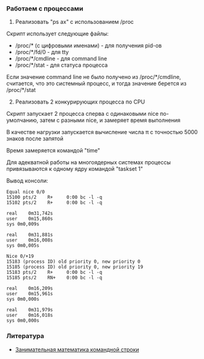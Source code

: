 ### Работаем с процессами

1) Реализовать "ps ax" с использованием /proc

Скрипт использует следующие файлы:
- /proc/* (с цифровыми именами) - для получения pid-ов
- /proc/\*/fd/0 - для tty
- /proc/\*/cmdline - для command line
- /proc/\*/stat - для статуса процесса

Если значение command line не было получено из /proc/\*/cmdline, считается, что это системный процесс, и тогда значение берется из /proc/\*/stat

2) Реализовать 2 конкурирующих процесса по CPU

Скрипт запускает 2 процесса сперва с одинаковыми nice по-умолчанию, затем с разными nice, и замеряет время выполнения

В качестве нагрузки запускается вычисление числа π с точностью 5000 знаков после запятой

Время замеряется командой "time"

Для адекватной работы на многоядерных системах процессы привязываются к одному ядру командой "taskset 1"

Вывод консоли:
```
Equal nice 0/0
15100 pts/2    R+     0:00 bc -l -q
15102 pts/2    R+     0:00 bc -l -q

real	0m31,742s
user	0m15,860s
sys	0m0,009s

real	0m31,881s
user	0m16,008s
sys	0m0,005s

Nice 0/+19
15183 (process ID) old priority 0, new priority 0
15185 (process ID) old priority 0, new priority 19
15183 pts/2    R+     0:00 bc -l -q
15185 pts/2    RN+    0:00 bc -l -q

real	0m16,209s
user	0m15,961s
sys	0m0,000s

real	0m31,979s
user	0m16,018s
sys	0m0,000s
```

### Литература
- [Занимательная математика командной строки](https://habr.com/ru/post/310566/)
